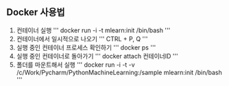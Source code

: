 ## Docker 사용법

1. 컨테이너 실행
'''
docker run -i -t mlearn:init /bin/bash
'''
2. 컨테이너에서 일시적으로 나오기
'''
CTRL + P, Q
'''
3. 실행 중인 컨테이너 프로세스 확인하기
'''
docker ps
'''
4. 실행 중인 컨테이너로 돌아가기
'''
docker attach 컨테이너ID
'''
5. 폴더를 마운트해서 실행
'''
docker run -i -t -v /c/Work/Pycharm/PythonMachineLearning:/sample mlearn:init /bin/bash
'''
